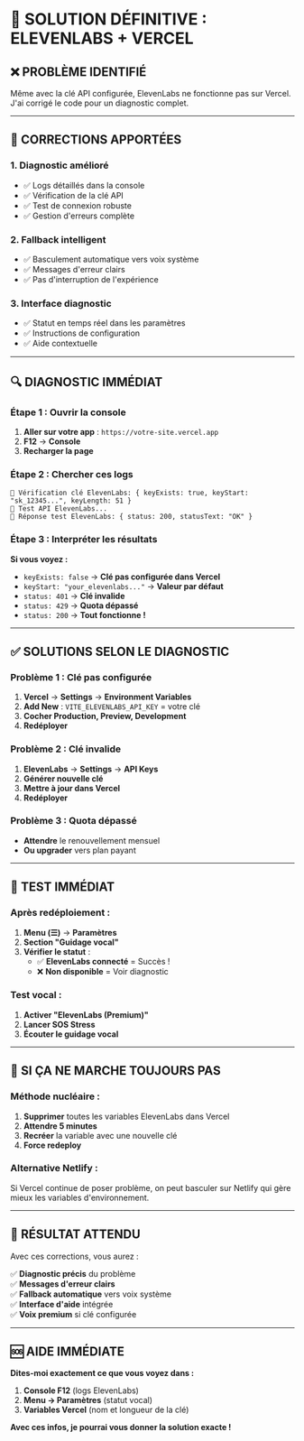 # 🎯 SOLUTION DÉFINITIVE : ELEVENLABS + VERCEL

## ❌ **PROBLÈME IDENTIFIÉ**

Même avec la clé API configurée, ElevenLabs ne fonctionne pas sur Vercel. J'ai corrigé le code pour un diagnostic complet.

---

## 🔧 **CORRECTIONS APPORTÉES**

### **1. Diagnostic amélioré**
- ✅ Logs détaillés dans la console
- ✅ Vérification de la clé API
- ✅ Test de connexion robuste
- ✅ Gestion d'erreurs complète

### **2. Fallback intelligent**
- ✅ Basculement automatique vers voix système
- ✅ Messages d'erreur clairs
- ✅ Pas d'interruption de l'expérience

### **3. Interface diagnostic**
- ✅ Statut en temps réel dans les paramètres
- ✅ Instructions de configuration
- ✅ Aide contextuelle

---

## 🔍 **DIAGNOSTIC IMMÉDIAT**

### **Étape 1 : Ouvrir la console**
1. **Aller sur votre app** : `https://votre-site.vercel.app`
2. **F12** → **Console**
3. **Recharger la page**

### **Étape 2 : Chercher ces logs**
```
🔑 Vérification clé ElevenLabs: { keyExists: true, keyStart: "sk_12345...", keyLength: 51 }
🔄 Test API ElevenLabs...
📡 Réponse test ElevenLabs: { status: 200, statusText: "OK" }
```

### **Étape 3 : Interpréter les résultats**

**Si vous voyez :**
- `keyExists: false` → **Clé pas configurée dans Vercel**
- `keyStart: "your_elevenlabs..."` → **Valeur par défaut**
- `status: 401` → **Clé invalide**
- `status: 429` → **Quota dépassé**
- `status: 200` → **Tout fonctionne !**

---

## ✅ **SOLUTIONS SELON LE DIAGNOSTIC**

### **Problème 1 : Clé pas configurée**
1. **Vercel** → **Settings** → **Environment Variables**
2. **Add New** : `VITE_ELEVENLABS_API_KEY` = votre clé
3. **Cocher Production, Preview, Development**
4. **Redéployer**

### **Problème 2 : Clé invalide**
1. **ElevenLabs** → **Settings** → **API Keys**
2. **Générer nouvelle clé**
3. **Mettre à jour dans Vercel**
4. **Redéployer**

### **Problème 3 : Quota dépassé**
- **Attendre** le renouvellement mensuel
- **Ou upgrader** vers plan payant

---

## 🎯 **TEST IMMÉDIAT**

### **Après redéploiement :**
1. **Menu (☰)** → **Paramètres**
2. **Section "Guidage vocal"**
3. **Vérifier le statut** :
   - ✅ **ElevenLabs connecté** = Succès !
   - ❌ **Non disponible** = Voir diagnostic

### **Test vocal :**
1. **Activer "ElevenLabs (Premium)"**
2. **Lancer SOS Stress**
3. **Écouter le guidage vocal**

---

## 🚨 **SI ÇA NE MARCHE TOUJOURS PAS**

### **Méthode nucléaire :**
1. **Supprimer** toutes les variables ElevenLabs dans Vercel
2. **Attendre 5 minutes**
3. **Recréer** la variable avec une nouvelle clé
4. **Force redeploy**

### **Alternative Netlify :**
Si Vercel continue de poser problème, on peut basculer sur Netlify qui gère mieux les variables d'environnement.

---

## 🎉 **RÉSULTAT ATTENDU**

Avec ces corrections, vous aurez :

✅ **Diagnostic précis** du problème  
✅ **Messages d'erreur clairs**  
✅ **Fallback automatique** vers voix système  
✅ **Interface d'aide** intégrée  
✅ **Voix premium** si clé configurée  

---

## 🆘 **AIDE IMMÉDIATE**

**Dites-moi exactement ce que vous voyez dans :**

1. **Console F12** (logs ElevenLabs)
2. **Menu → Paramètres** (statut vocal)
3. **Variables Vercel** (nom et longueur de la clé)

**Avec ces infos, je pourrai vous donner la solution exacte !**